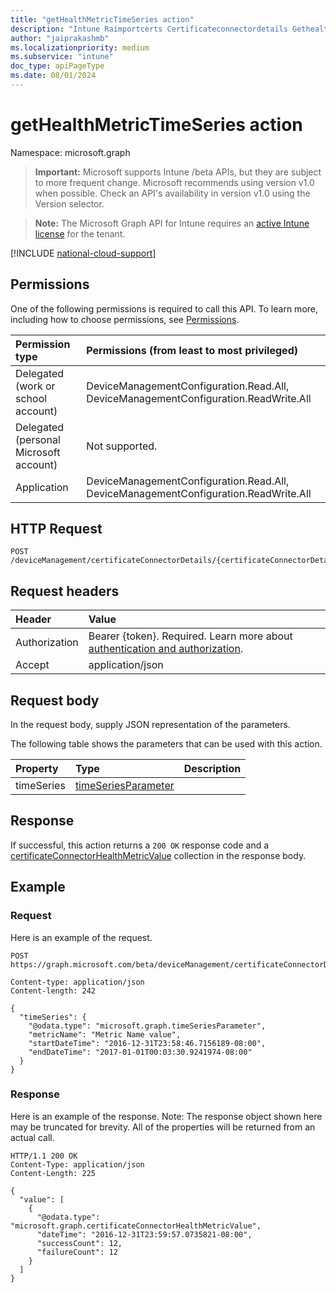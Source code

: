 ```yaml
---
title: "getHealthMetricTimeSeries action"
description: "Intune Raimportcerts Certificateconnectordetails Gethealthmetrictimeseries Api ."
author: "jaiprakashmb"
ms.localizationpriority: medium
ms.subservice: "intune"
doc_type: apiPageType
ms.date: 08/01/2024
---
```


# getHealthMetricTimeSeries action

Namespace: microsoft.graph

> **Important:** Microsoft supports Intune /beta APIs, but they are subject to more frequent change. Microsoft recommends using version v1.0 when possible. Check an API's availability in version v1.0 using the Version selector.

> **Note:** The Microsoft Graph API for Intune requires an [active Intune license](https://go.microsoft.com/fwlink/?linkid=839381) for the tenant.



[!INCLUDE [national-cloud-support](../../includes/all-clouds.md)]

## Permissions
One of the following permissions is required to call this API. To learn more, including how to choose permissions, see [Permissions](/graph/permissions-reference).

|Permission type|Permissions (from least to most privileged)|
|:---|:---|
|Delegated (work or school account)|DeviceManagementConfiguration.Read.All, DeviceManagementConfiguration.ReadWrite.All|
|Delegated (personal Microsoft account)|Not supported.|
|Application|DeviceManagementConfiguration.Read.All, DeviceManagementConfiguration.ReadWrite.All|

## HTTP Request
<!-- {
  "blockType": "ignored"
}
-->
``` http
POST /deviceManagement/certificateConnectorDetails/{certificateConnectorDetailsId}/getHealthMetricTimeSeries
```

## Request headers
|Header|Value|
|:---|:---|
|Authorization|Bearer {token}. Required. Learn more about [authentication and authorization](/graph/auth/auth-concepts).|
|Accept|application/json|

## Request body
In the request body, supply JSON representation of the parameters.

The following table shows the parameters that can be used with this action.

|Property|Type|Description|
|:---|:---|:---|
|timeSeries|[timeSeriesParameter](../resources/intune-raimportcerts-timeseriesparameter.md)||



## Response
If successful, this action returns a `200 OK` response code and a [certificateConnectorHealthMetricValue](../resources/intune-raimportcerts-certificateconnectorhealthmetricvalue.md) collection in the response body.

## Example

### Request
Here is an example of the request.
``` http
POST https://graph.microsoft.com/beta/deviceManagement/certificateConnectorDetails/{certificateConnectorDetailsId}/getHealthMetricTimeSeries

Content-type: application/json
Content-length: 242

{
  "timeSeries": {
    "@odata.type": "microsoft.graph.timeSeriesParameter",
    "metricName": "Metric Name value",
    "startDateTime": "2016-12-31T23:58:46.7156189-08:00",
    "endDateTime": "2017-01-01T00:03:30.9241974-08:00"
  }
}
```

### Response
Here is an example of the response. Note: The response object shown here may be truncated for brevity. All of the properties will be returned from an actual call.
``` http
HTTP/1.1 200 OK
Content-Type: application/json
Content-Length: 225

{
  "value": [
    {
      "@odata.type": "microsoft.graph.certificateConnectorHealthMetricValue",
      "dateTime": "2016-12-31T23:59:57.0735821-08:00",
      "successCount": 12,
      "failureCount": 12
    }
  ]
}
```